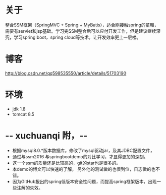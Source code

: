 # 关于
整合SSM框架（SpringMVC + Spring + MyBatis），适合刚接触spring的童鞋，需要有servlet和jsp基础。学习完SSM整合后可以应付开发工作，但是建议继续深究，学习spring boot，spring cloud等技术，让开发效率更上一层楼。

# 博客
http://blog.csdn.net/qq598535550/article/details/51703190

# 环境
- jdk 1.8
- tomcat 8.5


# -- xuchuanqi 附，--
- 根据mysql8.0.*版本数据库，修改了mysql驱动jar，及其JDBC配置文件，
- 通过与ssm2016 与springbootdemo的对比学习，才显得更加的深刻。
- 这一个ssm的质量还是比较高的，git的star也是很多的。
- 本demo的博文可以快速的了解， 另外他的测试做的也很到位，日志做的也不错。
- 因为GitHub报出的spring低版本安全性问题，而提高spring框架版本，出现一些注解的失效。
